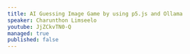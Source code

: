 ```yaml
---
title: AI Guessing Image Game by using p5.js and Ollama
speaker: Charunthon Limseelo
youtube: JjZCkvTN0-Q
managed: true
published: false
---
```

